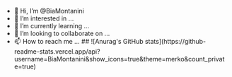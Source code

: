 
-   👋 Hi, I’m @BiaMontanini
- 👀 I’m interested in ...
- 🌱 I’m currently learning ...
- 💞️ I’m looking to collaborate on ...
- 📫 How to reach me ...
    </div>
    ##
    ![Anurag's GitHub stats](https://github-readme-stats.vercel.app/api?username=BiaMontanini&show_icons=true&theme=merko&count_private=true)
<br>

##
